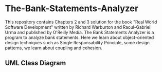 # The-Bank-Statements-Analyzer

This repository contains Chapters 2 and 3 solution for the book "Real World Software Development" written by Richard Warburton and Raoul-Gabriel Urma and published by O'Reilly Media.
The Bank Statements Analyzer is a program to analyze bank statements. Here we learn about object-oriented design techniques such as Single Responsability Principle, some design patterns, we learn about coupling and cohesion.

## UML Class Diagram
